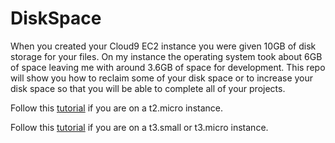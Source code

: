 # DiskSpace

When you created your Cloud9 EC2 instance you were given 10GB of disk storage for your files.  On my instance the operating system took about 6GB of space leaving me with around 3.6GB of space for development.  This repo will show you how to reclaim some of your disk space or to increase your disk space so that you will be able to complete all of your projects.

Follow this [tutorial](t2micro.md) if you are on a t2.micro instance.

Follow this [tutorial](t3small.md) if you are on a t3.small or t3.micro instance.
